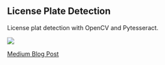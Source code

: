 ## License Plate Detection 

License plat detection with OpenCV and Pytesseract.

![](./lp_test.jpg)

[Medium Blog Post](https://rzling88.medium.com/license-plate-detection-with-opencv-and-my-mental-map-6f0173bed7e3)